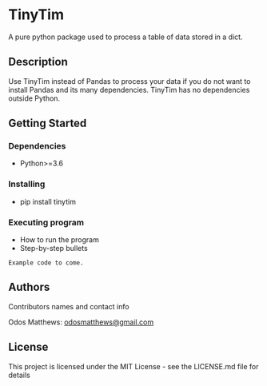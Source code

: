 # TinyTim

A pure python package used to process a table of data stored in a dict.

## Description

Use TinyTim instead of Pandas to process your data if you do not want to install Pandas and its many dependencies.
TinyTim has no dependencies outside Python.

## Getting Started

### Dependencies

* Python>=3.6

### Installing

* pip install tinytim

### Executing program

* How to run the program
* Step-by-step bullets
```
Example code to come.
```

## Authors

Contributors names and contact info

Odos Matthews: odosmatthews@gmail.com

## License

This project is licensed under the MIT License - see the LICENSE.md file for details